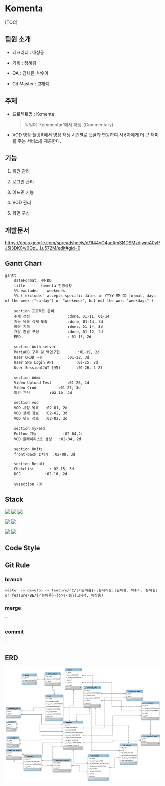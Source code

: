 # Komenta

[TOC]


## 팀원 소개

- 테크리더 : 배상웅

- 기획 : 정혜림

- QA : 김채린, 박수아

- Git Master : 고재석



## 주제

- 프로젝트명 : Komenta

  > 독일어 'Kommentar'에서 파생. (Commentary)

- VOD 영상 플랫폼에서 영상 재생 시간별로 댓글과 연동하여 사용자에게 더 큰 재미를 주는 서비스를 제공한다.



## 기능

1. 회원 관리

2. 로그인 관리

3. 어드민 기능

4. VOD 관리

5. 화면 구성



## 개발문서

https://docs.google.com/spreadsheets/d/1f44yO4aeAmSMDSMzdjwmA0yPJ5i3DKCw0QpL_Lu572M/edit#gid=0



## Gantt Chart

```mermaid
gantt
    dateFormat  MM-DD
    title       Komenta 진행상황
    %% excludes    weekends
    %% (`excludes` accepts specific dates in YYYY-MM-DD format, days of the week ("sunday") or "weekends", but not the word "weekdays".)

    section 프로젝트 준비
    주제 선정				  :done, 01-11, 01-14
    기능 목록 상세 도출			:done, 01-14, 3d
    화면 기획				  :done, 01-14, 3d
    개발 환경 구성             :done, 01-12, 2d
    ERD                     : 01-18, 2d

    section Auth server
    MariaDB 구축 및 백업구현     	 :01-19, 2d
    User CRUD 구현 		   :01-22, 3d
    User SNS Login API          :01-25, 2d
    User Session(JWT 인증)       :01-26, 1-27

    section Admin
    Video Upload Test       :01-26, 2d
    Video Crud          :01-27, 3d
    회원 관리         :02-10, 2d

    section vod
    VOD 시청 목록   :02-01, 2d
    VOD 상세 정보   :02-02, 3d
    VOD 댓글 정보   :02-02, 3d
    
    section myFeed
    Follow 기능            :02-04,2d
    VOD 플레이리스트 생성   :02-04, 2d

    section Unite
    front-back 합치기  :02-08, 3d
    
    section Result
    ChekcList       : 02-15, 3d
    UCC           :02-16, 2d
    
    %%section 기타
```

## Stack

<img src="https://img.shields.io/badge/Spring-success?style=flat-square&logo=Spring&logoColor=white"/></a>
<img src="https://img.shields.io/badge/IntelliJ-9cf?style=flat-square&logo=intelliJ IDEA&logoColor=white"/></a>
<img src="https://img.shields.io/badge/Gradle-inactive?style=flat-square&logo=Gradle&logoColor=white"/></a>

<img src="https://img.shields.io/badge/Vue.js-green?style=flat-square&logo=Vue.js&logoColor=white"/></a>
<img src="https://img.shields.io/badge/VSCode-informational?style=flat-square&logo=Visual Studio Code&logoColor=white"/></a>

<img src="https://img.shields.io/badge/MariaDB-informational?style=flat-square&logo=MariaDB&logoColor=white"/></a>
<img src="https://img.shields.io/badge/Docker-informational?style=flat-square&logo=Docker&logoColor=white"/></a>


## Code Style



## Git Rule

### branch

`master -> develop -> feature/FE/{기능이름}-{상세기능}(김채린, 박수아, 정혜림) or feature/BE/{기능이름}-{상세기능}(고재석, 배상웅)`

### merge

``

### commit

``








## ERD


![image-erd](README.assets/image-erd.png)